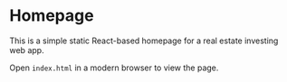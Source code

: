 # Homepage

This is a simple static React-based homepage for a real estate investing web app.

Open `index.html` in a modern browser to view the page.
